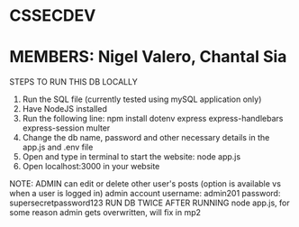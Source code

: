 # CSSECDEV
# MEMBERS: Nigel Valero, Chantal Sia

STEPS TO RUN THIS DB LOCALLY 

1. Run the SQL file (currently tested using mySQL application only)
2. Have NodeJS installed
3. Run the following line: npm install dotenv express express-handlebars express-session multer
4. Change the db name, password and other necessary details in the app.js and .env file
5. Open and type in terminal to start the website: node app.js
6. Open localhost:3000 in your website

NOTE: ADMIN can edit or delete other user's posts (option is available vs when a user is logged in)
      admin account username: admin201
                    password: supersecretpassword123
      RUN DB TWICE AFTER RUNNING node app.js, for some reason admin gets overwritten, will fix in mp2
